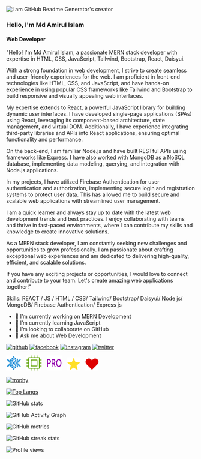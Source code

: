 
![I am GitHub Readme Generator's creator](https://scontent.fdac14-1.fna.fbcdn.net/v/t39.30808-6/350683030_154656737467564_8010906918578502781_n.jpg?_nc_cat=111&cb=99be929b-3346023f&ccb=1-7&_nc_sid=e3f864&_nc_eui2=AeH37vUj_tYiC-nh21Ngu_AcBpeQ2fZbxq0Gl5DZ9lvGrcDxvx2sabN4eQRfx3vKQIg15nb1-fqxxV0pz-6_rpuh&_nc_ohc=UDfbyIaTBcgAX_EiQP4&_nc_ht=scontent.fdac14-1.fna&oh=00_AfDIjYjoH_jY1OmQtoH3vlSx3kraGhSfpCTv7n0_8Jq_3Q&oe=647B74BE)



### Hello, I'm Md Amirul Islam
#### Web Developer


"Hello! I'm Md Amirul Islam, a passionate MERN stack developer with expertise in HTML, CSS, JavaScript, Tailwind, Bootstrap, React, Daisyui.

With a strong foundation in web development, I strive to create seamless and user-friendly experiences for the web. I am proficient in front-end technologies like HTML, CSS, and JavaScript, and have hands-on experience in using popular CSS frameworks like Tailwind and Bootstrap to build responsive and visually appealing web interfaces.

My expertise extends to React, a powerful JavaScript library for building dynamic user interfaces. I have developed single-page applications (SPAs) using React, leveraging its component-based architecture, state management, and virtual DOM. Additionally, I have experience integrating third-party libraries and APIs into React applications, ensuring optimal functionality and performance.

On the back-end, I am familiar Node.js and have built RESTful APIs using frameworks like Express. I have also worked with MongoDB as a NoSQL database, implementing data modeling, querying, and integration with Node.js applications.

In my projects, I have utilized Firebase Authentication for user authentication and authorization, implementing secure login and registration systems to protect user data. This has allowed me to build secure and scalable web applications with streamlined user management.

I am a quick learner and always stay up to date with the latest web development trends and best practices. I enjoy collaborating with teams and thrive in fast-paced environments, where I can contribute my skills and knowledge to create innovative solutions.

As a MERN stack developer, I am constantly seeking new challenges and opportunities to grow professionally. I am passionate about crafting exceptional web experiences and am dedicated to delivering high-quality, efficient, and scalable solutions.

If you have any exciting projects or opportunities, I would love to connect and contribute to your team. Let's create amazing web applications together!"

Skills: REACT / JS / HTML / CSS/ Tailwind/ Bootstrap/ Daisyui/ Node js/ MongoDB/ Firebase Authentication/ Express js

- 🔭 I’m currently working on MERN Development  
- 🌱 I’m currently learning JavaScript 
- 👯 I’m looking to collaborate on GitHub 
- 💬 Ask me about Web Development 


[<img src='https://cdn.jsdelivr.net/npm/simple-icons@3.0.1/icons/github.svg' alt='github' height='40'>](https://github.com/A-amirul)  [<img src='https://cdn.jsdelivr.net/npm/simple-icons@3.0.1/icons/facebook.svg' alt='facebook' height='40'>](https://www.facebook.com/amirulislamamir)  [<img src='https://cdn.jsdelivr.net/npm/simple-icons@3.0.1/icons/instagram.svg' alt='instagram' height='40'>](https://www.instagram.com/amirulislamamir/)  [<img src='https://cdn.jsdelivr.net/npm/simple-icons@3.0.1/icons/twitter.svg' alt='twitter' height='40'>](https://twitter.com/amirulislamamir)  

<a href='https://archiveprogram.github.com/'><img src='https://raw.githubusercontent.com/acervenky/animated-github-badges/master/assets/acbadge.gif' width='40' height='40'></a> <a href='https://docs.github.com/en/developers'><img src='https://raw.githubusercontent.com/acervenky/animated-github-badges/master/assets/devbadge.gif' width='40' height='40'></a> <a href='https://github.com/pricing'><img src='https://raw.githubusercontent.com/acervenky/animated-github-badges/master/assets/pro.gif' width='40' height='40'></a> <a href='https://stars.github.com/'><img src='https://raw.githubusercontent.com/acervenky/animated-github-badges/master/assets/starbadge.gif' width='35' height='35'></a> <a href='https://docs.github.com/en/github/supporting-the-open-source-community-with-github-sponsors'><img src='https://raw.githubusercontent.com/acervenky/animated-github-badges/master/assets/sponsorbadge.gif' width='35' height='35'></a> 

[![trophy](https://github-profile-trophy.vercel.app/?username=A-amirul)](https://github.com/ryo-ma/github-profile-trophy)

[![Top Langs](https://github-readme-stats.vercel.app/api/top-langs/?username=A-amirul)](https://github.com/anuraghazra/github-readme-stats)

![GitHub stats](https://github-readme-stats.vercel.app/api?username=A-amirul&show_icons=true&count_private=true)  

![GitHub Activity Graph](https://activity-graph.herokuapp.com/graph?username=A-amirul)  

![GitHub metrics](https://metrics.lecoq.io/A-amirul)  

![GitHub streak stats](https://streak-stats.demolab.com/?user=A-amirul)  

![Profile views](https://gpvc.arturio.dev/A-amirul)  
